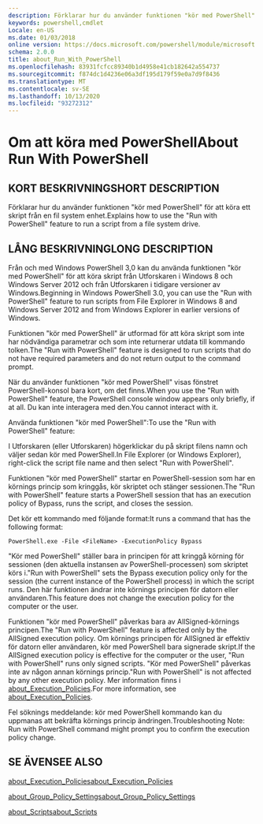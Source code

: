```yaml
---
description: Förklarar hur du använder funktionen "kör med PowerShell" för att köra ett skript från en fil system enhet.
keywords: powershell,cmdlet
Locale: en-US
ms.date: 01/03/2018
online version: https://docs.microsoft.com/powershell/module/microsoft.powershell.core/about/about_run_with_powershell?view=powershell-7.1&WT.mc_id=ps-gethelp
schema: 2.0.0
title: about_Run_With_PowerShell
ms.openlocfilehash: 83931fcfcc89340b1d4958e41cb182642a554737
ms.sourcegitcommit: f874dc1d4236e06a3df195d179f59e0a7d9f8436
ms.translationtype: MT
ms.contentlocale: sv-SE
ms.lasthandoff: 10/13/2020
ms.locfileid: "93272312"
---
```

# <a name="about-run-with-powershell"></a><span data-ttu-id="15623-104">Om att köra med PowerShell</span><span class="sxs-lookup"><span data-stu-id="15623-104">About Run With PowerShell</span></span>

## <a name="short-description"></a><span data-ttu-id="15623-105">KORT BESKRIVNING</span><span class="sxs-lookup"><span data-stu-id="15623-105">SHORT DESCRIPTION</span></span>
<span data-ttu-id="15623-106">Förklarar hur du använder funktionen "kör med PowerShell" för att köra ett skript från en fil system enhet.</span><span class="sxs-lookup"><span data-stu-id="15623-106">Explains how to use the "Run with PowerShell" feature to run a script from a file system drive.</span></span>

## <a name="long-description"></a><span data-ttu-id="15623-107">LÅNG BESKRIVNING</span><span class="sxs-lookup"><span data-stu-id="15623-107">LONG DESCRIPTION</span></span>

<span data-ttu-id="15623-108">Från och med Windows PowerShell 3,0 kan du använda funktionen "kör med PowerShell" för att köra skript från Utforskaren i Windows 8 och Windows Server 2012 och från Utforskaren i tidigare versioner av Windows.</span><span class="sxs-lookup"><span data-stu-id="15623-108">Beginning in Windows PowerShell 3.0, you can use the "Run with PowerShell" feature to run scripts from File Explorer in Windows 8 and Windows Server 2012 and from Windows Explorer in earlier versions of Windows.</span></span>

<span data-ttu-id="15623-109">Funktionen "kör med PowerShell" är utformad för att köra skript som inte har nödvändiga parametrar och som inte returnerar utdata till kommando tolken.</span><span class="sxs-lookup"><span data-stu-id="15623-109">The "Run with PowerShell" feature is designed to run scripts that do not have required parameters and do not return output to the command prompt.</span></span>

<span data-ttu-id="15623-110">När du använder funktionen "kör med PowerShell" visas fönstret PowerShell-konsol bara kort, om det finns.</span><span class="sxs-lookup"><span data-stu-id="15623-110">When you use the "Run with PowerShell" feature, the PowerShell console window appears only briefly, if at all.</span></span> <span data-ttu-id="15623-111">Du kan inte interagera med den.</span><span class="sxs-lookup"><span data-stu-id="15623-111">You cannot interact with it.</span></span>

<span data-ttu-id="15623-112">Använda funktionen "kör med PowerShell":</span><span class="sxs-lookup"><span data-stu-id="15623-112">To use the "Run with PowerShell" feature:</span></span>

<span data-ttu-id="15623-113">I Utforskaren (eller Utforskaren) högerklickar du på skript filens namn och väljer sedan kör med PowerShell.</span><span class="sxs-lookup"><span data-stu-id="15623-113">In File Explorer (or Windows Explorer), right-click the script file name and then select "Run with PowerShell".</span></span>

<span data-ttu-id="15623-114">Funktionen "kör med PowerShell" startar en PowerShell-session som har en körnings princip som kringgås, kör skriptet och stänger sessionen.</span><span class="sxs-lookup"><span data-stu-id="15623-114">The "Run with PowerShell" feature starts a PowerShell session that has an execution policy of Bypass, runs the script, and closes the session.</span></span>

<span data-ttu-id="15623-115">Det kör ett kommando med följande format:</span><span class="sxs-lookup"><span data-stu-id="15623-115">It runs a command that has the following format:</span></span>

```
PowerShell.exe -File <FileName> -ExecutionPolicy Bypass
```

<span data-ttu-id="15623-116">"Kör med PowerShell" ställer bara in principen för att kringgå körning för sessionen (den aktuella instansen av PowerShell-processen) som skriptet körs i.</span><span class="sxs-lookup"><span data-stu-id="15623-116">"Run with PowerShell" sets the Bypass execution policy only for the session (the current instance of the PowerShell process) in which the script runs.</span></span>
<span data-ttu-id="15623-117">Den här funktionen ändrar inte körnings principen för datorn eller användaren.</span><span class="sxs-lookup"><span data-stu-id="15623-117">This feature does not change the execution policy for the computer or the user.</span></span>

<span data-ttu-id="15623-118">Funktionen "kör med PowerShell" påverkas bara av AllSigned-körnings principen.</span><span class="sxs-lookup"><span data-stu-id="15623-118">The "Run with PowerShell" feature is affected only by the AllSigned execution policy.</span></span> <span data-ttu-id="15623-119">Om körnings principen för AllSigned är effektiv för datorn eller användaren, kör med PowerShell bara signerade skript.</span><span class="sxs-lookup"><span data-stu-id="15623-119">If the AllSigned execution policy is effective for the computer or the user, "Run with PowerShell" runs only signed scripts.</span></span> <span data-ttu-id="15623-120">"Kör med PowerShell" påverkas inte av någon annan körnings princip.</span><span class="sxs-lookup"><span data-stu-id="15623-120">"Run with PowerShell" is not affected by any other execution policy.</span></span> <span data-ttu-id="15623-121">Mer information finns i [about_Execution_Policies](about_Execution_Policies.md).</span><span class="sxs-lookup"><span data-stu-id="15623-121">For more information, see [about_Execution_Policies](about_Execution_Policies.md).</span></span>

<span data-ttu-id="15623-122">Fel söknings meddelande: kör med PowerShell kommando kan du uppmanas att bekräfta körnings princip ändringen.</span><span class="sxs-lookup"><span data-stu-id="15623-122">Troubleshooting Note: Run with PowerShell command might prompt you to confirm the execution policy change.</span></span>

## <a name="see-also"></a><span data-ttu-id="15623-123">SE ÄVEN</span><span class="sxs-lookup"><span data-stu-id="15623-123">SEE ALSO</span></span>

[<span data-ttu-id="15623-124">about_Execution_Policies</span><span class="sxs-lookup"><span data-stu-id="15623-124">about_Execution_Policies</span></span>](about_Execution_Policies.md)

[<span data-ttu-id="15623-125">about_Group_Policy_Settings</span><span class="sxs-lookup"><span data-stu-id="15623-125">about_Group_Policy_Settings</span></span>](about_Group_Policy_Settings.md)

[<span data-ttu-id="15623-126">about_Scripts</span><span class="sxs-lookup"><span data-stu-id="15623-126">about_Scripts</span></span>](about_Scripts.md)

